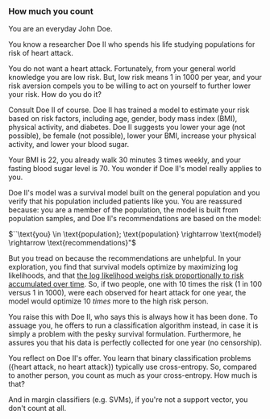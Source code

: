 ### How much you count
You are an everyday John Doe.

You know a researcher Doe II who spends his life studying populations for risk of heart attack.

You do not want a heart attack.  Fortunately, from your general world knowledge you are low risk.
But, low risk means 1 in 1000 per year, and your risk aversion compels you to be willing to act on yourself to further lower your risk.  How do you do it?

Consult Doe II of course.  Doe II has trained a model to estimate your risk based on risk factors, including age, gender, body mass index (BMI), physical activity, and diabetes.  Doe II suggests you lower your age (not possible), be female (not possible), lower your BMI, increase your physical activity, and lower your blood sugar.

Your BMI is 22, you already walk 30 minutes 3 times weekly, and your fasting blood sugar level is 70.  You wonder if Doe II's model really applies to you. 

Doe II's model was a survival model built on the general population and you verify that his population included patients like you.  You are reassured because: you are a member of the population, the model is built from population samples, and Doe II's recommendations are based on the model:

$``\text{you} \in \text{population}; \text{population} \rightarrow \text{model} \rightarrow \text{recommendations}"$

But you tread on because the recommendations are unhelpful.
In your exploration, you find that survival models optimize by maximizing log likelihoods, and that [the log likelihood weighs risk proportionally to risk accumulated over time](https://arxiv.org/abs/1911.05109).  So, if two people, one with 10 times the risk (1 in 100 versus 1 in 1000), were each observed for heart attack for one year, the model would optimize 10 *times* more to the high risk person.

You raise this with Doe II, who says this is always how it has been done.  To assuage you, he offers to run a classification algorithm instead, in case it is simply a problem with the pesky survival formulation.  Furthermore, he assures you that his data is perfectly collected for one year (no censorship).

You reflect on Doe II's offer.  You learn that binary classification problems ({heart attack, no heart attack}) typically use cross-entropy. So, compared to another person, you count as much as your cross-entropy.  How much is that?  



  And in margin classifiers (e.g. SVMs), if you're not a support vector, you don't count at all.
<!--stackedit_data:
eyJoaXN0b3J5IjpbMTc0MDE3MTgwNSwtMTg0MjgyMjQ5NiwtMj
AwNDExMjE0OCwtOTQwMzYzODkyLC0xMjA0NjYyNjMxLC0xMjAw
NjQyNDIsNDAxOTYyOTkxLDgzOTMwMzM3N119
-->